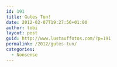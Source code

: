 ```yaml
---
id: 191
title: Gutes Tun!
date: 2012-02-07T19:27:56+01:00
author: tobi
layout: post
guid: http://www.lustauffotos.com/?p=191
permalink: /2012/gutes-tun/
categories:
  - Nonsense
---
```

